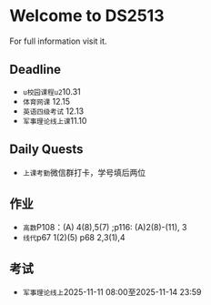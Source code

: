 # Welcome to DS2513

For full information visit it.

## Deadline

* `u校园课程u2`10.31
* `体育网课` 12.15
* `英语四级考试` 12.13
* `军事理论线上课`11.10


## Daily Quests

* `上课考勤`微信群打卡，学号填后两位

## 作业
* `高数`P108：(A) 4(8),5(7) ;p116: (A)2(8)-(11), 3
* `线代`p67 1(2)(5) p68 2,3(1),4

## 考试
* `军事理论线上`2025-11-11 08:00至2025-11-14 23:59

